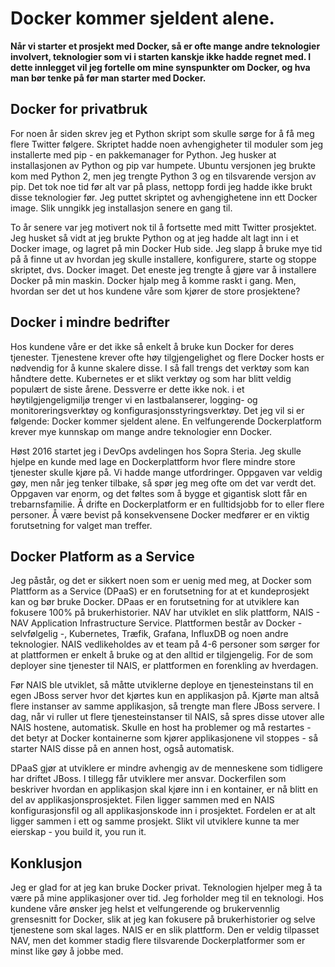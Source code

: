 ﻿# Docker kommer sjeldent alene.
**Når vi starter et prosjekt med Docker, så er ofte mange andre teknologier involvert, teknologier som vi i starten kanskje ikke hadde regnet med. I dette innlegget vil jeg fortelle om mine synspunkter om Docker, og hva man bør tenke på før man starter med Docker.**  

## Docker for privatbruk 
For noen år siden skrev jeg et Python skript som skulle sørge for å få meg flere Twitter følgere. Skriptet hadde noen avhengigheter til moduler som jeg installerte med pip - en pakkemanager for Python. Jeg husker at installasjonen av Python og pip var humpete. Ubuntu versjonen jeg brukte kom med Python 2, men jeg trengte Python 3 og en tilsvarende versjon av pip. Det tok noe tid før alt var på plass, nettopp fordi jeg hadde ikke brukt disse teknologier før. Jeg puttet skriptet og avhengighetene inn ett Docker image. Slik unngikk jeg installasjon senere en gang til. 

To år senere var jeg motivert nok til å fortsette med mitt Twitter prosjektet. Jeg husket så vidt at jeg brukte Python og at jeg hadde alt lagt inn i et Docker image, og lagret på min Docker Hub side. Jeg slapp å bruke mye tid på å finne ut av hvordan jeg skulle installere, konfigurere, starte og stoppe skriptet, dvs. Docker imaget. Det eneste jeg trengte å gjøre var å installere Docker på min maskin. Docker hjalp meg å komme raskt i gang. Men, hvordan ser det ut hos kundene våre som kjører de store prosjektene?

## Docker i mindre bedrifter
Hos kundene våre er det ikke så enkelt å bruke kun Docker for deres tjenester. Tjenestene krever ofte høy tilgjengelighet og flere Docker hosts er nødvendig for å kunne skalere disse. I så fall trengs det verktøy som kan håndtere dette. Kubernetes er et slikt verktøy og som har blitt veldig populært de siste årene. Dessverre er dette ikke nok. i et høytilgjengeligmiljø trenger vi en lastbalanserer, logging- og monitoreringsverktøy og konfigurasjonsstyringsverktøy. Det jeg vil si er følgende: Docker kommer sjeldent alene. En velfungerende Dockerplatform krever mye kunnskap om mange andre teknologier enn Docker. 

Høst 2016 startet jeg i DevOps avdelingen hos Sopra Steria. Jeg skulle hjelpe en kunde med lage en Dockerplattform hvor flere mindre store tjenester skulle kjøre på. Vi hadde mange utfordringer. Oppgaven var veldig gøy, men når jeg tenker tilbake, så spør jeg meg ofte om det var verdt det. Oppgaven var enorm, og det føltes som å bygge et gigantisk slott får en trebarnsfamilie. Å drifte en Dockerplatform er en fulltidsjobb for to eller flere personer. Å være bevist på konsekvensene Docker medfører er en viktig forutsetning for valget man treffer. 

## Docker Platform as a Service
Jeg påstår, og det er sikkert noen som er uenig med meg, at Docker som Plattform as a Service (DPaaS) er en forutsetning for at et kundeprosjekt kan og bør bruke Docker. DPaas er en forutsetning for at utviklere kan fokusere 100% på brukerhistorier. NAV har utviklet en slik plattform, NAIS - NAV Application Infrastructure Service. Plattformen består av Docker - selvfølgelig -, Kubernetes, Træfik, Grafana, InfluxDB og noen andre teknologier. NAIS vedlikeholdes av et team på 4-6 personer som sørger for at plattformen er enkelt å bruke og at den alltid er tilgjengelig. For de som deployer sine tjenester til NAIS, er plattformen en forenkling av hverdagen. 

Før NAIS ble utviklet, så måtte utviklerne deploye en tjenesteinstans til en egen JBoss server hvor det kjørtes kun en applikasjon på. Kjørte man altså flere instanser av samme applikasjon, så trengte man flere JBoss servere. I dag, når vi ruller ut flere tjenesteinstanser til NAIS, så spres disse utover alle NAIS hostene, automatisk. Skulle en host ha problemer og må restartes - det betyr at Docker kontainerne som kjører applikasjonene vil stoppes - så starter NAIS disse på en annen host, også automatisk. 

DPaaS gjør at utviklere er mindre avhengig av de menneskene som tidligere har driftet JBoss. I tillegg får utviklere mer ansvar. Dockerfilen som beskriver hvordan en applikasjon skal kjøre inn i en kontainer, er nå blitt en del av applikasjonsprosjektet. Filen ligger sammen med en NAIS konfigurasjonsfil og all applikasjonskode inn i prosjektet. Fordelen er at alt ligger sammen i ett og samme prosjekt. Slikt vil utviklere kunne ta mer eierskap - you build it, you run it.

## Konklusjon
Jeg er glad for at jeg kan bruke Docker privat. Teknologien hjelper meg å ta være på mine applikasjoner over tid. Jeg forholder meg til en teknologi. Hos kundene våre ønsker jeg helst et velfungerende og brukervennlig grensesnitt for Docker, slik at jeg kan fokusere på brukerhistorier og selve tjenestene som skal lages. NAIS er en slik plattform. Den er veldig tilpasset NAV, men det kommer stadig flere tilsvarende Dockerplatformer som er minst like gøy å jobbe med.
